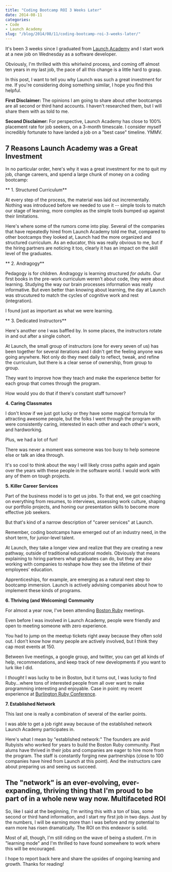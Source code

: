 ```yaml
---
title: "Coding Bootcamp ROI 3 Weeks Later"
date: 2014-08-11
categories: 
- Code
- Launch Academy
slug: "/blog/2014/08/11/coding-bootcamp-roi-3-weeks-later/"
---
```


It's been 3 weeks since I graduated from [Launch Academy](http://www.launchacademy.com) and I start work at a new job on Wednesday as a software developer.

Obviously, I'm thrilled with this whirlwind process, and coming off almost ten years in my last job, the pace of all this change is a little hard to grasp.

In this post, I want to tell you why Launch was such a great investment for me. If you're considering doing something similar, I hope you find this helpful.

<!--more-->

**First Disclaimer:** The opinions I am going to share about other bootcamps are all second or third hand accounts. I haven't researched them, but I will share them with as told to me.

**Second Disclaimer:** For perspective, Launch Academy has close to 100% placement rate for job seekers, on a 3-month timescale. I consider myself incredibly fortunate to have landed a job on a "best case" timeline. YMMV.

7 Reasons Launch Academy was a Great Investment
-----------------------------------------------

In no particular order, here's why it was a great investment for me to quit my job, change careers, and spend a large chunk of money on a coding bootcamp:

** 1. Structured Curriculum**

At every step of the process, the material was laid out incrementally. Nothing was introduced before we needed to use it -- simple tools to match our stage of learning, more complex as the simple tools bumped up against their limitations.

Here's where some of the rumors come into play. Several of the companies that have repeatedly hired from Launch Academy told me that, compared to other bootcamps they looked at, Launch had the more organized and structured curriculum. As an educator, this was really obvious to me, but if the hiring partners are noticing it too, clearly it has an impact on the skill level of the graduates.

** 2. Andragogy**

Pedagogy is for children. Andragogy is learning structured *for adults*. Our first books in the pre-work curriculum weren't about code, they were about learning. Studying the way our brain processes information was really informative. But even better than knowing about learning, the day at Launch was strucutured to match the cycles of cognitive work and rest (integration).

I found just as important as what we were learning.

** 3. Dedicated Instructors**

Here's another one I was baffled by. In some places, the instructors rotate in and out after a single cohort.

At Launch, the small group of instructors (one for every seven of us) has been together for several iterations and I didn't get the feeling anyone was going anywhere. Not only do they meet daily to reflect, tweak, and refine the curriculum, but there is a clear sense of ownership, from group to group.

They want to improve how they teach and make the experience better for each group that comes through the program.

How would you do that if there's constant staff turnover?

**4. Caring Classmates**

I don't know if we just got lucky or they have some magical formula for attracting awesome people, but the folks I went through the program with were consistently caring, interested in each other and each other's work, and hardworking.

Plus, we had a lot of fun!

There was never a moment was someone was too busy to help someone else or talk an idea through.

It's so cool to think about the way I will likely cross paths again and again over the years with these people in the software world. I would work with any of them on tough projects.

**5. Killer Career Services**

Part of the business model is to get us jobs. To that end, we got coaching on everything from resumes, to interviews, assessing work culture, shaping our portfolio projects, and honing our presentation skills to become more effective job seekers.

But that's kind of a narrow description of "career services" at Launch.

Remember, coding bootcamps have emerged out of an industry need, in the short term, for junior-level talent.

At Launch, they take a longer view and realize that they are creating a new pathway, outside of traditional educational models. Obviously that means explaining to hiring partners what graduates can do, but they are also working with companies to reshape how they see the lifetime of their employees' education.

Apprenticeships, for example, are emerging as a natural next step to bootcamp immersion. Launch is actively advising companies about how to implement these kinds of programs.

**6. Thriving (and Welcoming) Community**

For almost a year now, I've been attending [Boston Ruby](http://bostonrb.org) meetings.

Even before I was involved in Launch Academy, people were friendly and open to meeting someone with zero experience.

You had to jump on the meetup tickets right away because they often sold out. I don't know how many people are actively involved, but I think they cap most events at 150.

Between live meetings, a google group, and twitter, you can get all kinds of help, recommendations, and keep track of new developments if you want to lurk like I did.

I *thought* I was lucky to be in Boston, but it turns out, I was lucky to find Ruby...where tons of interested people from all over want to make programming interesting and enjoyable. Case in point: my recent experience at [Burlington Ruby Conference](/blog/2014/08/03/burlington-ruby-conference-2014/).

**7. Established Network**

This last one is really a combination of several of the earlier points.

I was able to get a job right away because of the established network Launch Academy participates in.

Here's what I mean by "established network:" The founders are avid Rubyists who worked for years to build the Boston Ruby community. Past alums have thrived in their jobs and companies are eager to hire more from the program. The staff is constantly forging new partnerships (close to 100 companies have hired from Launch at this point). And the instructors care about preparing us and seeing us succeed.

The "network" is an ever-evolving, ever-expanding, thriving thing that I'm proud to be part of in a whole new way now.
Multifaceted ROI
----------------

So, like I said at the beginning, I'm writing this with a ton of bias, some second or third hand information, and I start my first job in two days. Just by the numbers, I will be earning more than I was before and my potential to earn more has risen dramatically. The ROI on this endeavor is solid.

Most of all, though, I'm still riding on the wave of being a student. I'm in "learning mode" and I'm thrilled to have found somewhere to work where this will be encouraged.

I hope to report back here and share the upsides of ongoing learning and growth. Thanks for reading!
